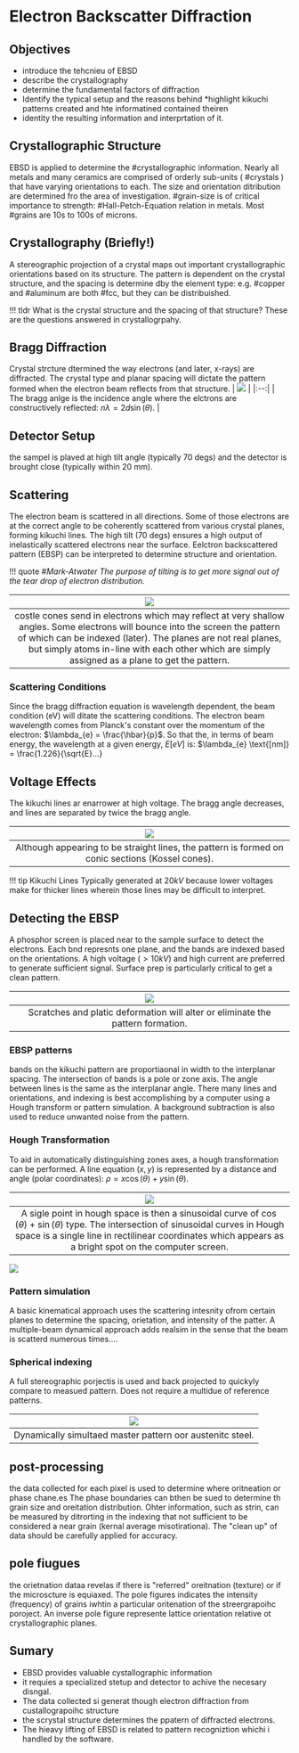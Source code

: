 <!-- 20220919T13:10 -->
# Electron Backscatter Diffraction

## Objectives
- introduce the tehcnieu of EBSD
- describe the crystallography
- determine the fundamental factors of diffraction
- Identify the typical setup and the reasons behind *highlight kikuchi patterns created and hte informatined contained theiren
- identity the resulting information and interprtation of it.



## Crystallographic Structure
EBSD is applied to determine the #crystallographic information.
Nearly all metals and many ceramics are comprised of orderly sub-units ( #crystals ) that have varying orientations to each.
The size and orientation ditribution are determined fro the area of investigation.
#grain-size is of critical importance to strength: #Hall-Petch-Equation relation in metals.
Most #grains are 10s to 100s of microns.



## Crystallography (Briefly!)
A stereographic projection of a crystal maps out important crystallographic orientations based on its structure.
The pattern is dependent on the crystal structure, and the spacing is determine dby the element type: e.g. #copper and #aluminum are both #fcc, but they can be distribuished.

!!! tldr What is the crystal structure and the spacing of that structure?
    These are the questions answered in crystallogrpahy.



## Bragg Diffraction
Crystal strcture dtermined the way electrons (and later, x-rays) are diffracted.
The crystal type and planar spacing will dictate the pattern formed when the electron beam reflects from that structure.
| ![](../../attachments/electron-backscatter-diffraction/bragg_diffraction_220919_173206_EST.png) |
|:--:|
| The bragg anlge is the incidence angle where the elctrons are constructively reflected: $n\lambda = 2d\sin(\theta)$. |



## Detector Setup
the sampel is plaved at high tilt angle (typically 70 degs) and the detector is brought close (typically within 20 mm).



## Scattering
The electron beam is scattered in all directions.
Some of those electrons are at the correct angle to be coherently scattered from various crystal planes, forming kikuchi lines.
The high tilt (70 degs) ensures a high output of inelastically scattered electrons near the surface.
Eelctron backscattered pattern (EBSP) can be interpreted to determine structure and orientation.

!!! quote <cite> #Mark-Atwater
    The purpose of tilting is to get more signal out of the tear drop of electron distribution.

| ![](../../../attachments/electron-backscatter-diffraction/scattering_220919_174036_EST.png) |
|:--:|
| costle cones send in electrons which may reflect at very shallow angles. Some electrons will bounce into the screen the pattern of which can be indexed (later). The planes are not real planes, but simply atoms in-line with each other which are simply assigned as a plane to get the pattern. |


### Scattering Conditions
Since the bragg diffraction equation is wavelength dependent, the beam condition (eV) will ditate the scattering conditions.
The electron beam wavelength comes from Planck's constant over the momentum of the electron: $\lambda_{e} = \frac{\hbar}{p}$.
So that the, in terms of beam energy, the wavelength at a given energy, $E [eV]$ is: $\lambda_{e} \text{[nm]} = \frac{1.226}{\sqrt{E}...}



## Voltage Effects
The kikuchi lines ar enarrower at high voltage.
The bragg angle decreases, and lines are separated by twice the bragg angle.

| ![](../../../attachments/electron-backscatter-diffraction/kikuchi_lines_220919_174554_EST.png) |
|:--:|
| Although appearing to be straight lines, the pattern is formed on conic sections (Kossel cones). |

!!! tip Kikuchi Lines
    Typically generated at $20 kV$ because lower voltages make for thicker lines wherein those lines may be difficult to interpret.



## Detecting the EBSP
A phosphor screen is placed near to the sample surface to detect the electrons.
Each bnd represnts one plane, and the bands are indexed based on the orientations.
A high voltage ($>10 kV$) and high current are preferred to generate sufficient signal.
Surface prep is particularly critical to get a clean pattern.

| ![](../../../attachments/electron-backscatter-diffraction/detecting_the_ebsp_220919_174745_EST.png) |
|:--:|
| Scratches and platic deformation will alter or eliminate the pattern formation. |


### EBSP patterns
bands on the kikuchi pattern are proportiaonal in width to the interplanar spacing.
The intersection of bands is a pole or zone axis.
The angle between lines is the same as the interplanar angle.
There many lines and orientations, and indexing is best accomplishing by a computer using a Hough transform or pattern simulation.
A background subtraction is also used to reduce unwanted noise from the pattern.


### Hough Transformation
To aid in automatically distinguishing zones axes, a hough transformation can be performed.
A line equation $(x, y)$ is represented by a distance and angle (polar coordinates): $\rho = x\cos(\theta) + y\sin(\theta)$.

| ![](../../../attachments/electron-backscatter-diffraction/hough_transformation_220919_175218_EST.png) |
|:--:|
| A sigle point in hough space is then a sinusoidal curve of $\cos(\theta) + \sin(\theta)$ type. The intersection of sinusoidal curves in Hough space is a single line in rectilinear coordinates which appears as a bright spot on the computer screen. |

![](../../../attachments/electron-backscatter-diffraction/hough_transformation_example_220919_175429_EST.png)


### Pattern simulation
A basic kinematical approach uses the scattering intesnity ofrom certain planes to determine the spacing, orietation, and intensity of the patter.
A multiple-beam dynamical approach adds realsim in the sense that the beam is scatterd numerous times....



### Spherical indexing
A full stereographic porjectis is used and back projected to quickyly compare to measued pattern.
Does not require a multidue of reference patterns.

| ![](../../attachments/electron-backscatter-diffraction/spherical_indexing_220919_175700_EST.png) |
|:--:|
| Dynamically simultaed master pattern oor austenitc steel. |


## post-processing
the data collected for each pixel is used to determine where oritneation or phase chane.es
The phase boundaries can bthen be sued to determine th grain size and oreitation distribution.
Ohter information, such as strin, can be measured by ditrorting in the indexing that not sufficient to be considered a near grain (kernal average misotirationa).
The "clean up" of data should be carefully applied for accuracy.

## pole fiugues
the orietnation dataa revelas if there is "referred" oreitnation (texture) or if the microscture is equiaxed.
The pole figures indicates the intensity (frequency) of grains iwhtin a particular oritenation of the streergrapoihc poroject.
An inverse pole figure represente lattice orientation relative ot crystallographic planes.


## Sumary
- EBSD provides valuable cystallographic information
- it requies a specialized stetup and detector to achive the necesary disngal.
- The data collected si generat though electron diffraction from custallograpoihc structure
- the scrystal structure determines the ppatern of diffracted electrons.
- The hieavy lifting of EBSD is related to pattern recogniztion whichi i handled by the software.

